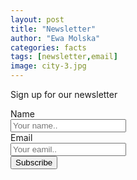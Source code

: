 ```yaml
---
layout: post
title: "Newsletter"
author: "Ewa Molska"
categories: facts
tags: [newsletter,email]
image: city-3.jpg
---
```


Sign up for our newsletter
<div class="container">
  <form action="https://formspree.io/mayyjvlk" method="POST">
    <div class="row">
      <div class="col-25">
        <label for="fname">Name</label>
      </div>
      <div class="col-75">
        <input type="text" name="firstname" placeholder="Your name..">
      </div>
    </div>
    <div class="row">
      <div class="col-25">
        <label for="subject">Email</label>
      </div>
      <div class="col-75">
        <input type="email" name="email" placeholder="Your eamil..">
      </div>
    </div>
    <div class="row">
      <input type="submit" value="Subscribe">
    </div>
  </form>
</div>
